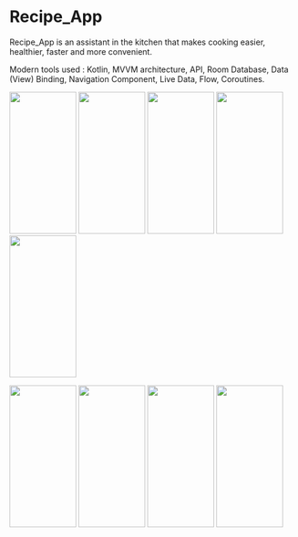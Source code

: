 # Recipe_App
Recipe_App is an assistant in the kitchen that makes cooking easier, healthier, faster and more convenient.

Modern tools used : Kotlin, MVVM architecture, API, Room Database, Data (View) Binding, Navigation Component, Live Data, Flow, Coroutines.




<img src="https://user-images.githubusercontent.com/107984541/195401754-79eec6fa-b031-4f39-a00d-90112328036b.png" width="117" height="249"> <img src="https://user-images.githubusercontent.com/107984541/195401798-87020453-69ac-45b6-aad1-4ab4e3a04239.png" width="117" height="249"> <img src="https://user-images.githubusercontent.com/107984541/195401827-114938be-bf91-4245-9b2f-126118a0aa4b.png" width="117" height="249"> <img src="https://user-images.githubusercontent.com/107984541/195401862-6fdd5d93-0076-416c-9a65-94ba28701c7c.png" width="117" height="249"> <img src="https://user-images.githubusercontent.com/107984541/195401883-e7f11a5c-208a-4ce7-9aa7-bece0d5f26fb.png" width="117" height="249"> 

<img src="https://user-images.githubusercontent.com/107984541/195401917-c71bbaa8-5206-41df-bf43-6c697b0b4385.png" width="117" height="249"> <img src="https://user-images.githubusercontent.com/107984541/195401958-9e2f20ec-4912-4979-aa80-3d68d2d60ab6.png" width="117" height="249"> <img src="https://user-images.githubusercontent.com/107984541/195401993-68a95664-afc3-4a9b-8ee6-c4c503c844a2.png" width="117" height="249"> <img src="https://user-images.githubusercontent.com/107984541/195402004-3e2672af-b1c6-475a-978a-4b720dd62475.png" width="117" height="249">
